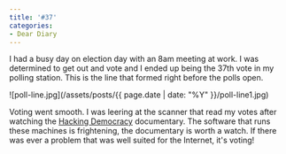 ```yaml
---
title: '#37'
categories:
- Dear Diary
---
```


I had a busy day on election day with an 8am meeting at work. I was determined to get out and vote and I ended up being the 37th vote in my polling station. This is the line that formed right before the polls open.

![poll-line.jpg](/assets/posts/{{ page.date | date: "%Y" }}/poll-line1.jpg)

Voting went smooth. I was leering at the scanner that read my votes after watching the [Hacking Democracy](http://video.google.com/videoplay?docid=-7236791207107726851&sourceid=docidfeed&hl=en-CA) documentary. The software that runs these machines is frightening, the documentary is worth a watch. If there was ever a problem that was well suited for the Internet, it's voting!
